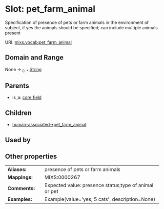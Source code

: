 
# Slot: pet_farm_animal


Specification of presence of pets or farm animals in the environment of subject, if yes the animals should be specified; can include multiple animals present

URI: [mixs.vocab:pet_farm_animal](https://w3id.org/mixs/vocab/pet_farm_animal)


## Domain and Range

None &#8594;  <sub>0..\*</sub> [String](types/String.md)

## Parents

 *  is_a: [core field](core_field.md)

## Children

 *  [human-associated➞pet_farm_animal](human_associated_pet_farm_animal.md)

## Used by


## Other properties

|  |  |  |
| --- | --- | --- |
| **Aliases:** | | presence of pets or farm animals |
| **Mappings:** | | MIXS:0000267 |
| **Comments:** | | Expected value: presence status;type of animal or pet |
| **Examples:** | | Example(value='yes; 5 cats', description=None) |

